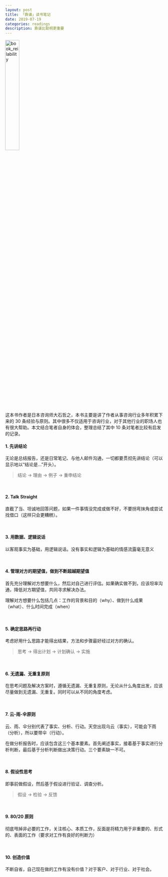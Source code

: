 ```yaml
---
layout: post
title: 「靠谱」读书笔记
date: 2019-07-19
categories: readings
description: 靠谱比聪明更重要
---
```


<!--START figure-->
<div class="figure">
  <a href="http://ww2.sinaimg.cn/large/006tNc79ly1g555p3zzqej30u017u7wh.jpg" data-lightbox="book_reilability">
    <img src="http://ww2.sinaimg.cn/large/006tNc79ly1g555p3zzqej30u017u7wh.jpg" width="30%" alt="book_reilability" referrerPolicy="no-referrer"/>
  </a>
</div>
<!--END figure-->

这本书作者是日本咨询师大石哲之，本书主要是讲了作者从事咨询行业多年积累下来的 30 条经验与原则。其中很多不仅适用于咨询行业，对于其他行业的职场人也有很大帮助。本文结合笔者自身的体会，整理总结了其中 10 条对笔者比较有启发的记录。
<br>

#### 1. 先讲结论

无论是总结报告，还是日常笔记、与他人邮件沟通，一切都要贯彻先讲结论（可以显示地以“结论是...”开头）。

> 结论 -> 理由 -> 例子 -> 重申结论

<br>

#### 2. Talk Straight

直截了当、坦诚地回答问题，如果一件事情没完成或做不好，不要拐弯抹角或尝试找借口（这样只会更糟糕）。

<br>

#### 3. 用数据、逻辑说话

以客观事实为基础，用逻辑说话。没有事实和逻辑为基础的情感流露毫无意义

<br>

#### 4. 管理对方的期望值，做到不断超越期望值

首先充分理解对方想要什么，然后对自己进行评估。如果确实做不到，应该坦率沟通，降低对方期望值，共同寻求解决办法。

理解对方想要什么包括几点：工作的背景和目的（why）、做到什么成果（what）、什么时间完成（when）

<br>

#### 5. 确定思路再行动

考虑好用什么思路才能得出结果，方法和步骤最好经过对方的确认。

> 思考 -> 得出计划 -> 计划确认 -> 实施

<br>

#### 6. 无遗漏、无重复原则

在思考问题及解决方案时，遵循无遗漏、无重复原则，无论从什么角度出发，应该尽量做到无遗漏、无重复。同时可以从不同的角度考虑。

<br>

#### 7. 云-雨-伞原则

云、雨、伞分别代表了事实、分析、行动。天空出现乌云（事实），可能会下雨（分析），所以要带伞（行动）。

在做分析报告时，应该包含这三个基本要素。首先阐述事实，接着基于事实进行分析判断，最后基于分析判断做出决策行动。三个要素缺一不可。

<br>

#### 8. 假设性思考

即事前做假设，然后基于假设进行验证、调查分析。

> 假设 -> 检验 -> 反馈

<br>

#### 9. 80/20 原则

彻底甩掉非必要的工作，关注核心、本质工作，反面是将精力用于非重要的、形式的、表面的工作（要求对工作有良好的判断力）

<br>

#### 10. 创造价值

不断自省，自己现在做的工作有没有价值？对于客户、对于行业、对于社会。

<br><br>
